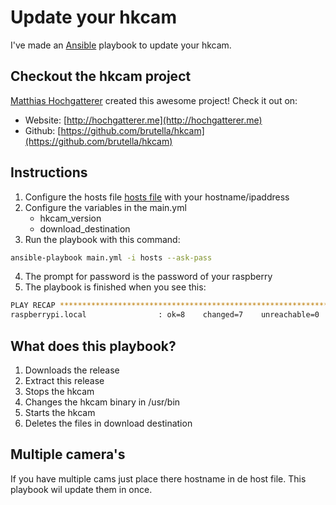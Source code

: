 # Update your hkcam

I've made an [Ansible](http://docs.ansible.com/ansible/index.html) playbook to update your hkcam. 

## Checkout the hkcam project
[Matthias Hochgatterer](https://github.com/brutella) created this awesome project! Check it out on: 
- Website: [http://hochgatterer.me](http://hochgatterer.me)
- Github: [https://github.com/brutella/hkcam](https://github.com/brutella/hkcam)

## Instructions 
1. Configure the hosts file [hosts file](../../blob/master/hosts) with your hostname/ipaddress 
2. Configure the variables in the main.yml 
    - hkcam_version
    - download_destination
3. Run the playbook with this command: 
```bash
ansible-playbook main.yml -i hosts --ask-pass
```
4. The prompt for password is the password of your raspberry 
5. The playbook is finished when you see this:
```bash
PLAY RECAP **********************************************************************
raspberrypi.local                : ok=8    changed=7    unreachable=0    failed=0
```
## What does this playbook? 
1. Downloads the release 
2. Extract this release 
3. Stops the hkcam 
4. Changes the hkcam binary in /usr/bin
5. Starts the hkcam
6. Deletes the files in download destination 

## Multiple camera's 
If you have multiple cams just place there hostname in de host file. 
This playbook wil update them in once. 